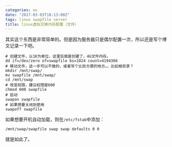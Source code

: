 ```yaml
---
categories: os
date: "2017-03-03T18:13:00Z"
tags: linux swapfile server
title: linux虚拟交换内存配置（文件）
---
```


其实这个东西是非常简单的。但是因为服务器只是偶尔配置一次，所以还是写个博文记录一下吧。
<!--more-->

```shell
# 创建文件，以1K为单位，这里后面是创建了，4G文件内存。
dd if=/dev/zero of=swapfile bs=1024 count=4194304
# 移动文件，这一步可以不做的，或者写个比较方便的地方。。比如根目录？
mkdir /mnt/swap/
mv swapfile /mnt/swap/
cd /mnt/swap
# 改变权限，建议权限是600
chmod 600 swapfile
# 启动
swapon swapfile
# 如果想要关闭则使用
swapoff swapfile
```

如果想要开机自动加载，则在`/etc/fstab`中添加：
```shell
/mnt/swap/swapfile swap swap defaults 0 0
```

就是如此了。
